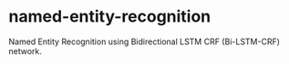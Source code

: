 # named-entity-recognition
Named Entity Recognition using Bidirectional LSTM CRF (Bi-LSTM-CRF) network.
